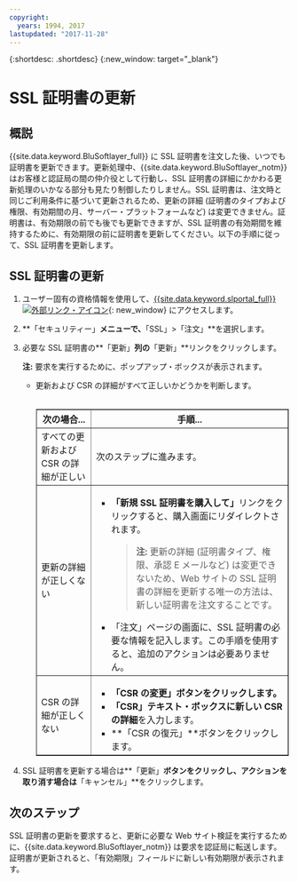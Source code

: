 ```yaml
---
copyright:
  years: 1994, 2017
lastupdated: "2017-11-28"
---
```


{:shortdesc: .shortdesc}
{:new_window: target="_blank"}

# SSL 証明書の更新

## 概説

{{site.data.keyword.BluSoftlayer_full}} に SSL 証明書を注文した後、いつでも証明書を更新できます。更新処理中、{{site.data.keyword.BluSoftlayer_notm}} はお客様と認証局の間の仲介役として行動し、SSL 証明書の詳細にかかわる更新処理のいかなる部分も見たり制御したりしません。SSL 証明書は、注文時と同じご利用条件に基づいて更新されるため、更新の詳細 (証明書のタイプおよび権限、有効期間の月、サーバー・プラットフォームなど) は変更できません。証明書は、有効期限の前でも後でも更新できますが、SSL 証明書の有効期間を維持するために、有効期限の前に証明書を更新してください。以下の手順に従って、SSL 証明書を更新します。

## SSL 証明書の更新

1. ユーザー固有の資格情報を使用して、[{{site.data.keyword.slportal_full}} ![外部リンク・アイコン](../../icons/launch-glyph.svg "外部リンク・アイコン")](https://control.softlayer.com/){: new_window} にアクセスします。
2. **「セキュリティー」**メニューで、**「SSL」>「注文」**を選択します。
3. 必要な SSL 証明書の**「更新」**列の**「更新」**リンクをクリックします。

   **注:** 要求を実行するために、ポップアップ・ボックスが表示されます。  
   * 更新および CSR の詳細がすべて正しいかどうかを判断します。<br /><br /><table border="1"><tr><th>次の場合...</th><th>手順...</th></tr><tr><td>すべての更新および CSR の詳細が正しい</td><td>次のステップに進みます。</td></tr><tr><td>更新の詳細が正しくない</td><td><ul><li><strong>「新規 SSL 証明書を購入して」</strong>リンクをクリックすると、購入画面にリダイレクトされます。<br /><blockquote><strong>注:</strong> 更新の詳細 (証明書タイプ、権限、承認 E メールなど) は変更できないため、Web サイトの SSL 証明書の詳細を更新する唯一の方法は、新しい証明書を注文することです。</blockquote></li><li>「注文」ページの画面に、SSL 証明書の必要な情報を記入します。この手順を使用すると、追加のアクションは必要ありません。</li></ul></td></tr><tr><td>CSR の詳細が正しくない</td><td><ul><li>**「CSR の変更」**ボタンをクリックします。</li><li>**「CSR」**テキスト・ボックスに**新しい CSR の詳細**を入力します。</li><li>**「CSR の復元」**ボタンをクリックします。</li></ul></td></tr></table>
4. SSL 証明書を更新する場合は**「更新」**ボタンをクリックし、アクションを取り消す場合は**「キャンセル」**をクリックします。

## 次のステップ

SSL 証明書の更新を要求すると、更新に必要な Web サイト検証を実行するために、{{site.data.keyword.BluSoftlayer_notm}} は要求を認証局に転送します。証明書が更新されると、「有効期限」フィールドに新しい有効期限が表示されます。
